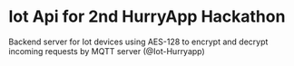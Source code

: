 # Iot Api for 2nd HurryApp Hackathon
Backend server for Iot devices using AES-128 to encrypt and decrypt incoming requests by MQTT server (@Iot-Hurryapp)
